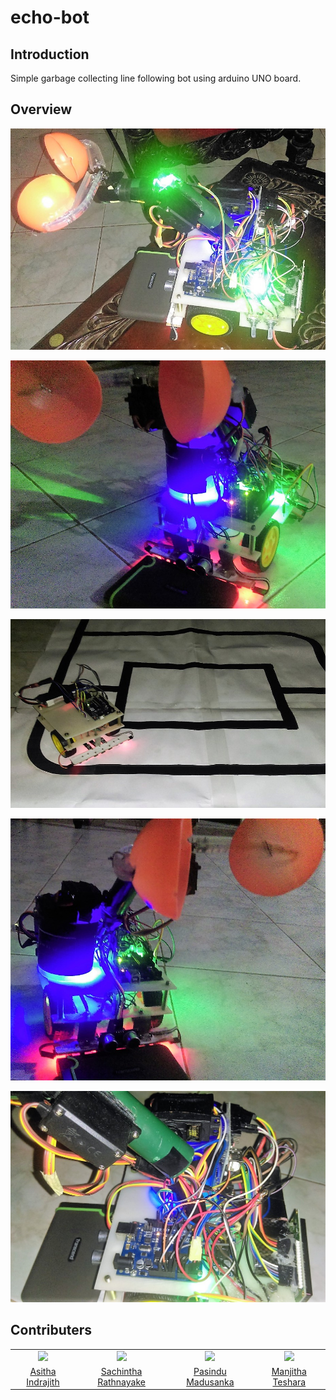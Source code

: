 # echo-bot
## Introduction
Simple garbage collecting line following bot using arduino UNO board. 

## Overview
![](./Assests/overview3.jpeg)

![](./Assests/overview2.jpeg)

![](./Assests/running.jpeg)

![](./Assests/running2.jpeg)

![](./Assests/circuit.jpeg)

## Contributers

<table>
<tr>

<td align="center"><img src="https://avatars0.githubusercontent.com/u/25387297?s=460&v=4" width=200></td>
<td align="center"><img src="https://avatars1.githubusercontent.com/u/29378743?s=460&v=4" width=200></td>
<td align="center"><img src="https://avatars3.githubusercontent.com/u/25347476?s=460&v=4" width=200></td>
<td align="center"><img src="https://avatars2.githubusercontent.com/u/36306276?s=460&v=4" width=200></td>
</tr>
<tr>


<td align="center"><a href="https://github.com/AsithaIndrajith">Asitha Indrajith</a></td>
<td align="center"><a href="https://github.com/Sacheerc">Sachintha Rathnayake</a></td>
<td align="center"><a href="https://github.com/pasindumadusanka95">Pasindu Madusanka</a></td>
<td align="center"><a href="https://github.com/manjitha-teshara">Manjitha Teshara</a></td>



</tr>
</table>
